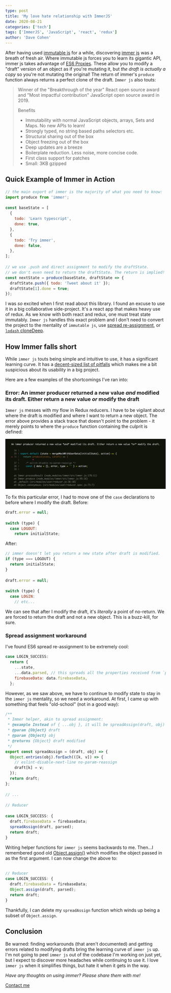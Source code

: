 ```yaml
---
type: post
title: 'My love hate relationship with ImmerJS'
date: 2020-08-21
categories: ['tech']
tags: ['ImmerJS', 'JavaScript', 'react', 'redux']
author: 'Dave Cohen'
---
```


After having used [immutable js](https://immutable-js.github.io/immutable-js/docs/#/) for a while, discovering [immer js](https://immerjs.github.io/immer/docs/introduction) was a breath of fresh air. Where immutable js forces you to learn its gigantic API, immer js takes advantage of [ES6 Proxies](https://developer.mozilla.org/en-US/docs/Web/JavaScript/Reference/Global_Objects/Proxy). These allow you to modify a "draft" version of an object as if you're mutating it, but _the draft is actually a copy_ so you're not mutating the original! The return of immer's `produce` function always returns a perfect clone of the draft. `Immer js` also touts:

> Winner of the "Breakthrough of the year" React open source award and "Most impactful contribution" JavaScript open source award in 2019.
>
> Benefits
>
> - Immutability with normal JavaScript objects, arrays, Sets and Maps. No new APIs to learn!
> - Strongly typed, no string based paths selectors etc.
> - Structural sharing out of the box
> - Object freezing out of the box
> - Deep updates are a breeze
> - Boilerplate reduction. Less noise, more concise code.
> - First class support for patches
> - Small: 3KB gzipped

## Quick Example of Immer in Action

```js
// the main export of immer is the majority of what you need to know:
import produce from 'immer';

const baseState = [
  {
    todo: 'Learn typescript',
    done: true,
  },
  {
    todo: 'Try immer',
    done: false,
  },
];

// we use .push and direct assignment to modify the draftState.
// we don't even need to return the draftState. The return is implied!
const nextState = produce(baseState, draftState => {
  draftState.push({ todo: 'Tweet about it' });
  draftState[1].done = true;
});
```

I was _so_ excited when I first read about this library. I found an excuse to use it in a big collaborative side-project. It's a react app that makes heavy use of redux. As we know with both react and redux, one must treat state immutably. `Immer js` handles this exact problem and I don't need to convert the project to the mentality of `immutable js`, use [spread re-assignment](https://developer.mozilla.org/en-US/docs/Web/JavaScript/Reference/Operators/Spread_syntax), or [`lodash` cloneDeep](https://lodash.com/docs#cloneDeep).

## How Immer falls short

While `immer js` touts being simple and intuitive to use, it has a significant learning curve. It has a [decent-sized list of pitfalls](https://immerjs.github.io/immer/docs/pitfalls) which makes me a bit suspicious about its usability in a big project.

Here are a few examples of the shortcomings I've ran into:

### Error: An immer producer returned a new value _and_ modified its draft. Either return a new value _or_ modify the draft

`Immer js` messes with my flow in Redux reducers. I have to be vigilant about where the draft is modified and where I want to return a new object. The error above provides a stack trace that doesn't point to the problem - it merely points to where the `produce` function containing the culprit is defined:

![immer-error.png](immer-error.png)

To fix this particular error, I had to move one of the `case` declarations to before where I modify the draft. Before:

```js
draft.error = null;

switch (type) {
  case LOGOUT:
    return initialState;
```

After:

```js
// immer doesn't let you return a new state after draft is modified.
if (type === LOGOUT) {
  return initialState;
}

draft.error = null;

switch (type) {
  case LOGIN:
    // etc...
```

We can see that after I modify the draft, it's _literally_ a point of no-return. We are forced to return the draft and not a new object. This is a buzz-kill, for sure.

### Spread assignment workaround

I've found ES6 spread re-assignment to be extremely cool:

```js
case LOGIN_SUCCESS:
  return {
    ...state,
    ...data.parsed, // this spreads all the properties received from `parsed` into new state
    firebaseData: data.firebaseData,
  };
```

However, as we saw above, we have to continue to modify state to stay in the `immer js` mentality, so we need a workaround. At first, I came up with something that feels "old-school" (not in a good way):

```js
/**
 * Immer helper, akin to spread assignment:
 * @example Instead of { ...obj }, it will be spreadAssign(draft, obj)
 * @param {Object} draft
 * @param {Object} obj
 * @returns {Object} draft modified
 */
export const spreadAssign = (draft, obj) => {
  Object.entries(obj).forEach(([k, v]) => {
    // eslint-disable-next-line no-param-reassign
    draft[k] = v;
  });
  return draft;
};

// ...

// Reducer

case LOGIN_SUCCESS: {
  draft.firebaseData = firebaseData;
  spreadAssign(draft, parsed);
  return draft;
}
```

Writing helper functions for `immer js` seems backwards to me. Then...I remembered good old [Object.assign()](https://developer.mozilla.org/en-US/docs/Web/JavaScript/Reference/Global_Objects/Object/assign) which modifies the object passed in as the first argument. I can now change the above to:

```js

// Reducer
case LOGIN_SUCCESS: {
  draft.firebaseData = firebaseData;
  Object.assign(draft, parsed);
  return draft;
}
```

Thankfully, I can delete my `spreadAssign` function which winds up being a subset of `Object.assign`.

## Conclusion

Be warned: finding workarounds (that aren't documented) and getting errors related to modifying drafts bring the learning curve of `immer js` up. I'm not going to peel `immer js` out of the codebase I'm working on just yet, but I expect to discover more headaches while continuing to use it. I love `immer js` when it simplifies things, but hate it when it gets in the way.

_Have any thoughts on using immer? Please share them with me!_

[Contact me](/contact)
